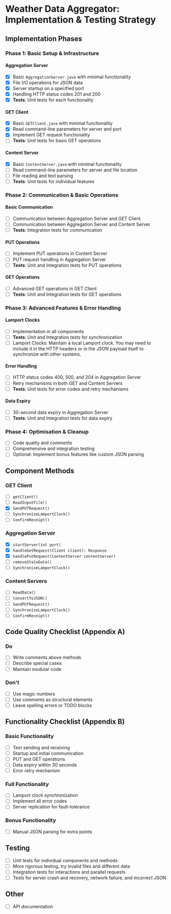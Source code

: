 # Weather Data Aggregator: Implementation & Testing Strategy

## Implementation Phases

### Phase 1: Basic Setup & Infrastructure

#### Aggregation Server

- [x] Basic `AggregationServer.java` with minimal functionality
- [x] File I/O operations for JSON data
- [x] Server startup on a specified port
- [x] Handling HTTP status codes 201 and 200
- [x] **Tests**: Unit tests for each functionality

#### GET Client

- [x] Basic `GETClient.java` with minimal functionality
- [x] Read command-line parameters for server and port
- [x] Implement GET request functionality
- [ ] **Tests**: Unit tests for basic GET operations

#### Content Server

- [x] Basic `ContentServer.java` with minimal functionality
- [ ] Read command-line parameters for server and file location
- [ ] File reading and text parsing
- [ ] **Tests**: Unit tests for individual features

### Phase 2: Communication & Basic Operations

#### Basic Communication

- [ ] Communication between Aggregation Server and GET Client
- [ ] Communication between Aggregation Server and Content Server
- [ ] **Tests**: Integration tests for communication

#### PUT Operations

- [ ] Implement PUT operations in Content Server
- [ ] PUT request handling in Aggregation Server
- [ ] **Tests**: Unit and Integration tests for PUT operations

#### GET Operations

- [ ] Advanced GET operations in GET Client
- [ ] **Tests**: Unit and Integration tests for GET operations

### Phase 3: Advanced Features & Error Handling

#### Lamport Clocks

- [ ] Implementation in all components
- [ ] **Tests**: Unit and Integration tests for synchronization
- [ ] Lamport Clocks: Maintain a local Lamport clock. You may need to include it in the HTTP headers or in the JSON payload itself to synchronize with other systems.

#### Error Handling

- [ ] HTTP status codes 400, 500, and 204 in Aggregation Server
- [ ] Retry mechanisms in both GET and Content Servers
- [ ] **Tests**: Unit tests for error codes and retry mechanisms

#### Data Expiry

- [ ] 30-second data expiry in Aggregation Server
- [ ] **Tests**: Unit and Integration tests for data expiry

### Phase 4: Optimisation & Cleanup

- [ ] Code quality and comments
- [ ] Comprehensive and integration testing
- [ ] Optional: Implement bonus features like custom JSON parsing

## Component Methods

### GET Client

- [ ] `getClient()`
- [ ] `ReadInputFile()`
- [x] `SendPUTRequest()`
- [ ] `SynchroniseLamportClock()`
- [ ] `ConfirmReceipt()`

### Aggregation Server

- [x] `startServer(int port)`
- [x] `handleGetRequest(Client client): Response`
- [x] `handlePutRequest(ContentServer contentServer)`
- [ ] `removeStaleData()`
- [ ] `SynchroniseLamportClock()`

### Content Servers

- [ ] `ReadData()`
- [ ] `ConvertToJSON()`
- [ ] `SendPUTRequest()`
- [ ] `SynchroniseLamportClock()`
- [ ] `ConfirmReceipt()`

## Code Quality Checklist (Appendix A)

### Do

- [ ] Write comments above methods
- [ ] Describe special cases
- [ ] Maintain modular code

### Don't

- [ ] Use magic numbers
- [ ] Use comments as structural elements
- [ ] Leave spelling errors or TODO blocks

## Functionality Checklist (Appendix B)

### Basic Functionality

- [ ] Text sending and receiving
- [ ] Startup and initial communication
- [ ] PUT and GET operations
- [ ] Data expiry within 30 seconds
- [ ] Error retry mechanism

### Full Functionality

- [ ] Lamport clock synchronization
- [ ] Implement all error codes
- [ ] Server replication for fault-tolerance

### Bonus Functionality

- [ ] Manual JSON parsing for extra points

## Testing

- [ ] Unit tests for individual components and methods
- [ ] More rigorous testing, try invalid files and different data
- [ ] Integration tests for interactions and parallel requests
- [ ] Tests for server crash and recovery, network failure, and incorrect JSON

## Other

- [ ] API documentation
